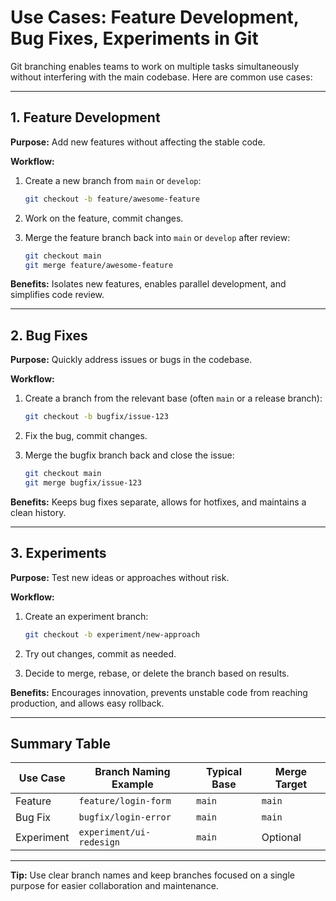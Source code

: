 # Use Cases: Feature Development, Bug Fixes, Experiments in Git

Git branching enables teams to work on multiple tasks simultaneously without interfering with the main codebase. Here are common use cases:

---

## 1. Feature Development

**Purpose:** Add new features without affecting the stable code.

**Workflow:**

1. Create a new branch from `main` or `develop`:

    ```bash
    git checkout -b feature/awesome-feature
    ```

2. Work on the feature, commit changes.
3. Merge the feature branch back into `main` or `develop` after review:

    ```bash
    git checkout main
    git merge feature/awesome-feature
    ```

**Benefits:** Isolates new features, enables parallel development, and simplifies code review.

---

## 2. Bug Fixes

**Purpose:** Quickly address issues or bugs in the codebase.

**Workflow:**

1. Create a branch from the relevant base (often `main` or a release branch):

    ```bash
    git checkout -b bugfix/issue-123
    ```

2. Fix the bug, commit changes.
3. Merge the bugfix branch back and close the issue:

    ```bash
    git checkout main
    git merge bugfix/issue-123
    ```

**Benefits:** Keeps bug fixes separate, allows for hotfixes, and maintains a clean history.

---

## 3. Experiments

**Purpose:** Test new ideas or approaches without risk.

**Workflow:**

1. Create an experiment branch:

    ```bash
    git checkout -b experiment/new-approach
    ```

2. Try out changes, commit as needed.
3. Decide to merge, rebase, or delete the branch based on results.

**Benefits:** Encourages innovation, prevents unstable code from reaching production, and allows easy rollback.

---

## Summary Table

| Use Case         | Branch Naming Example      | Typical Base | Merge Target |
|------------------|---------------------------|--------------|--------------|
| Feature          | `feature/login-form`      | `main`       | `main`       |
| Bug Fix          | `bugfix/login-error`      | `main`       | `main`       |
| Experiment       | `experiment/ui-redesign`  | `main`       | Optional     |

---

**Tip:** Use clear branch names and keep branches focused on a single purpose for easier collaboration and maintenance.
